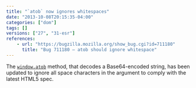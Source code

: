 ```yaml
---
title: "`atob` now ignores whitespaces"
date: "2013-10-08T20:15:35-04:00"
categories: ["dom"]
tags: []
versions: ["27", "31-esr"]
references:
    - url: "https://bugzilla.mozilla.org/show_bug.cgi?id=711180"
      title: "Bug 711180 – atob should ignore whitespace"
---
```

The [`window.atob`](https://developer.mozilla.org/docs/Web/API/window.atob) method, that decodes a Base64-encoded string, has been updated to ignore all space characters in the argument to comply with the latest HTML5 spec.
